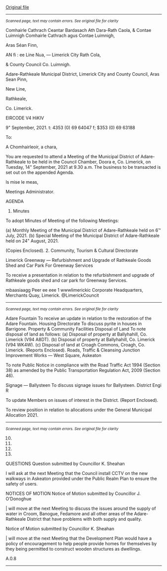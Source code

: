 [Original file](https://www.limerick.ie/sites/default/files/media/documents/2021-09/00-agenda-14th-september-2021_0.pdf)

---
*<small>Scanned page, text may contain errors. See original file for clarity</small>*  

Comhairle Cathrach Ceantar Bardasach Ath Dara-Rath Caola,
& Contae Luimnigh Comhairle Cathrach agus Contae Luimnigh,

Aras Séan Finn,

AN fi : ee Line Nua,
— Limerick City Rath Cola,

& County Council Co. Luimnigh.

Adare-Rathkeale Municipal District,
Limerick City and County Council,
Aras Sean Pinn,

New Line,

Rathkeale,

Co. Limerick.

EIRCODE V4 HiKIV

9" September, 2021. t: 4353 (0) 69 64047
f; $353 (0) 69 63188

To:

A Chomhairleoir, a chara,

You are requested to attend a Meeting of the Municipal District of Adare-Rathkeale to be held in
the Council Chamber, Doora e, Co. Limerick, on Tuesday, 14" September, 2021 at 9.30 a.m.
The business to be transacted is set out on the appended Agenda.

ls mise le meas,

Meetings Administrator.

AGENDA
1. Minutes

To adopt Minutes of Meeting of the following Meetings:

(a) Monthly Meeting of the Municipal District of Adare-Rathkeale held on 6™ July, 2021.
(b) Special Meeting of the Municipal District of Adare-Rathkeale held on 24" August, 2021.

(Copies Enclosed).
2. Community, Tourism & Cultural Directorate

Limerick Greenway — Refurbishment and Upgrade of Rathkeale Goods Shed and Car
Park For Greenway Services

To receive a presentation in relation to the refurbishment and upgrade of Rathkeale
goods shed and car park for Greenway Services.

mbaasiaagg Peer
ee eee 1 wwwlimerickic
Corporate Headquarters, Merchants Quay, Limerick. @LimerickCouncit


---
*<small>Scanned page, text may contain errors. See original file for clarity</small>*  

Adare Fountain
To receive an update in relation to the restoration of the Adare Fountain.
Housing Directorate
To discuss pyrite in houses in Barrigone.
Property & Community Facilities
Disposal of Land
To note disposal of land as follows:
(a) Disposal of property at Ballyhahill, Co. Limerick (V94 A8DT).
(b) Disposal of property at Ballyhahill, Co. Limerick (V94 WK4W).
(c) Disposal of land at Croagh Commons, Croagh, Co. Limerick.
(Reports Enclosed).
Roads, Traffic & Cleansing
Junction Improvement Works — West Square, Askeaton

To note Public Notice in compliance with the Road Traffic Act 1994 (Section 38) as
amended by the Public Transportation Regulation Act, 2009 (Section 46).

Signage — Ballysteen
To discuss signage issues for Ballysteen.
District Engi R

To update Members on issues of interest in the District.
(Report Enclosed).

To review position in relation to allocations under the General Municipal Allocation 2021.


---
*<small>Scanned page, text may contain errors. See original file for clarity</small>*  

10.

11.

12.

13.

QUESTIONS
Question submitted by Councillor K. Sheahan

I will ask at the next Meeting that the Council install CCTV on the new walkways in
Askeaton provided under the Public Realm Plan to ensure the safety of users.

NOTICES OF MOTION
Notice of Motion submitted by Councillor J. O’Donoghue

| will move at the next Meeting to discuss the issues around the supply of water in Croom,
Banogue, Fedamore and all other areas of the Adare-Rathkeale District that have
problems with both supply and quality.

Notice of Motion submitted by Councillor K. Sheahan

| will move at the next Meeting that the Development Plan would have a policy of
encouragement to help people provide homes for themselves by they being permitted to
construct wooden structures as dwellings.

A.0.8


---
